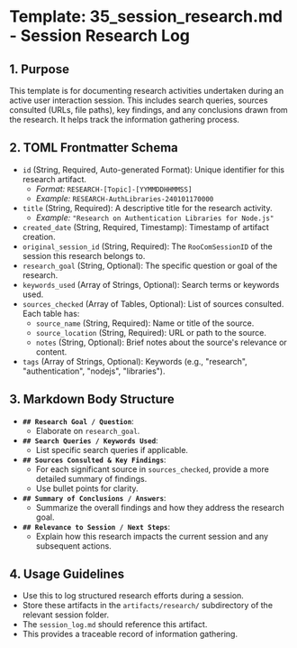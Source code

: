 # Template: 35_session_research.md - Session Research Log

## 1. Purpose

This template is for documenting research activities undertaken during an active user interaction session. This includes search queries, sources consulted (URLs, file paths), key findings, and any conclusions drawn from the research. It helps track the information gathering process.

## 2. TOML Frontmatter Schema

*   `id` (String, Required, Auto-generated Format): Unique identifier for this research artifact.
    *   *Format:* `RESEARCH-[Topic]-[YYMMDDHHMMSS]`
    *   *Example:* `RESEARCH-AuthLibraries-240101170000`
*   `title` (String, Required): A descriptive title for the research activity.
    *   *Example:* `"Research on Authentication Libraries for Node.js"`
*   `created_date` (String, Required, Timestamp): Timestamp of artifact creation.
*   `original_session_id` (String, Required): The `RooComSessionID` of the session this research belongs to.
*   `research_goal` (String, Optional): The specific question or goal of the research.
*   `keywords_used` (Array of Strings, Optional): Search terms or keywords used.
*   `sources_checked` (Array of Tables, Optional): List of sources consulted. Each table has:
    *   `source_name` (String, Required): Name or title of the source.
    *   `source_location` (String, Required): URL or path to the source.
    *   `notes` (String, Optional): Brief notes about the source's relevance or content.
*   `tags` (Array of Strings, Optional): Keywords (e.g., "research", "authentication", "nodejs", "libraries").

## 3. Markdown Body Structure

*   **`## Research Goal / Question`**:
    *   Elaborate on `research_goal`.
*   **`## Search Queries / Keywords Used`**:
    *   List specific search queries if applicable.
*   **`## Sources Consulted & Key Findings`**:
    *   For each significant source in `sources_checked`, provide a more detailed summary of findings.
    *   Use bullet points for clarity.
*   **`## Summary of Conclusions / Answers`**:
    *   Summarize the overall findings and how they address the research goal.
*   **`## Relevance to Session / Next Steps`**:
    *   Explain how this research impacts the current session and any subsequent actions.

## 4. Usage Guidelines

*   Use this to log structured research efforts during a session.
*   Store these artifacts in the `artifacts/research/` subdirectory of the relevant session folder.
*   The `session_log.md` should reference this artifact.
*   This provides a traceable record of information gathering.